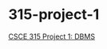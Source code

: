 315-project-1
=============

[CSCE 315 Project 1: DBMS](http://courses.cs.tamu.edu/choe/13fall/315/proj1.html)
